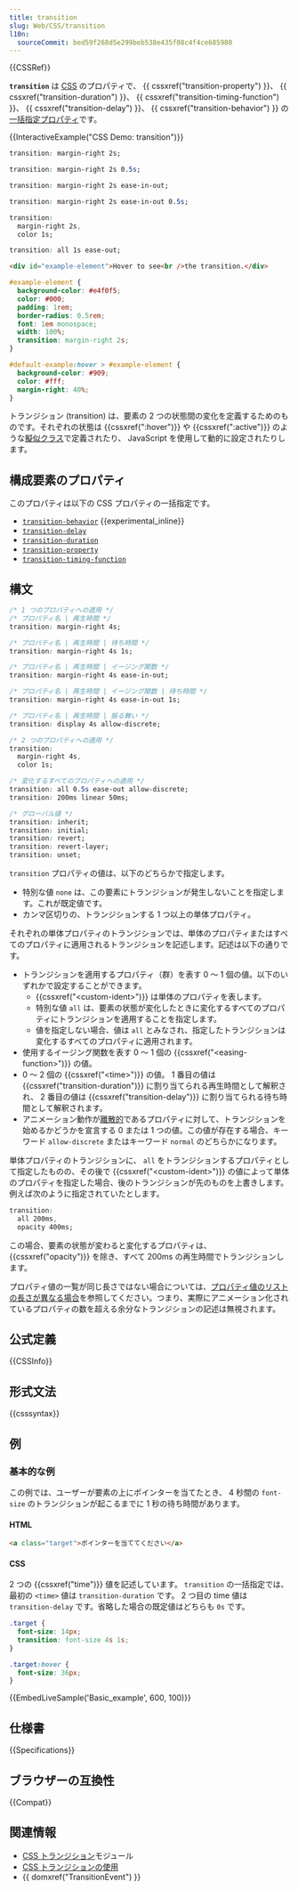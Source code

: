 ```yaml
---
title: transition
slug: Web/CSS/transition
l10n:
  sourceCommit: bed59f268d5e299beb538e435f08c4f4ce685980
---
```


{{CSSRef}}

**`transition`** は [CSS](/ja/docs/Web/CSS) のプロパティで、 {{ cssxref("transition-property") }}、 {{ cssxref("transition-duration") }}、 {{ cssxref("transition-timing-function") }}、 {{ cssxref("transition-delay") }}、 {{ cssxref("transition-behavior") }} の[一括指定プロパティ](/ja/docs/Web/CSS/Shorthand_properties)です。

{{InteractiveExample("CSS Demo: transition")}}

```css interactive-example-choice
transition: margin-right 2s;
```

```css interactive-example-choice
transition: margin-right 2s 0.5s;
```

```css interactive-example-choice
transition: margin-right 2s ease-in-out;
```

```css interactive-example-choice
transition: margin-right 2s ease-in-out 0.5s;
```

```css interactive-example-choice
transition:
  margin-right 2s,
  color 1s;
```

```css interactive-example-choice
transition: all 1s ease-out;
```

```html interactive-example
<div id="example-element">Hover to see<br />the transition.</div>
```

```css interactive-example
#example-element {
  background-color: #e4f0f5;
  color: #000;
  padding: 1rem;
  border-radius: 0.5rem;
  font: 1em monospace;
  width: 100%;
  transition: margin-right 2s;
}

#default-example:hover > #example-element {
  background-color: #909;
  color: #fff;
  margin-right: 40%;
}
```

トランジション (transition) は、要素の 2 つの状態間の変化を定義するためのものです。それぞれの状態は {{cssxref(":hover")}} や {{cssxref(":active")}} のような[擬似クラス](/ja/docs/Web/CSS/Pseudo-classes)で定義されたり、 JavaScript を使用して動的に設定されたりします。

## 構成要素のプロパティ

このプロパティは以下の CSS プロパティの一括指定です。

- [`transition-behavior`](/ja/docs/Web/CSS/transition-behavior) {{experimental_inline}}
- [`transition-delay`](/ja/docs/Web/CSS/transition-delay)
- [`transition-duration`](/ja/docs/Web/CSS/transition-duration)
- [`transition-property`](/ja/docs/Web/CSS/transition-property)
- [`transition-timing-function`](/ja/docs/Web/CSS/transition-timing-function)

## 構文

```css
/* 1 つのプロパティへの適用 */
/* プロパティ名 | 再生時間 */
transition: margin-right 4s;

/* プロパティ名 | 再生時間 | 待ち時間 */
transition: margin-right 4s 1s;

/* プロパティ名 | 再生時間 | イージング関数 */
transition: margin-right 4s ease-in-out;

/* プロパティ名 | 再生時間 | イージング関数 | 待ち時間 */
transition: margin-right 4s ease-in-out 1s;

/* プロパティ名 | 再生時間 | 振る舞い */
transition: display 4s allow-discrete;

/* 2 つのプロパティへの適用 */
transition:
  margin-right 4s,
  color 1s;

/* 変化するすべてのプロパティへの適用 */
transition: all 0.5s ease-out allow-discrete;
transition: 200ms linear 50ms;

/* グローバル値 */
transition: inherit;
transition: initial;
transition: revert;
transition: revert-layer;
transition: unset;
```

`transition` プロパティの値は、以下のどちらかで指定します。

- 特別な値 `none` は、この要素にトランジションが発生しないことを指定します。これが既定値です。
- カンマ区切りの、トランジションする 1 つ以上の単体プロパティ。

それぞれの単体プロパティのトランジションでは、単体のプロパティまたはすべてのプロパティに適用されるトランジションを記述します。記述は以下の通りです。

- トランジションを適用するプロパティ（群）を表す 0 ～ 1 個の値。以下のいずれかで設定することができます。
  - {{cssxref("&lt;custom-ident&gt;")}} は単体のプロパティを表します。
  - 特別な値 `all` は、要素の状態が変化したときに変化するすべてのプロパティにトランジションを適用することを指定します。
  - 値を指定しない場合、値は `all` とみなされ、指定したトランジションは変化するすべてのプロパティに適用されます。
- 使用するイージング関数を表す 0 ～ 1 個の {{cssxref("&lt;easing-function&gt;")}} の値。
- 0 ～ 2 個の {{cssxref("&lt;time&gt;")}} の値。 1 番目の値は {{cssxref("transition-duration")}} に割り当てられる再生時間として解釈され、 2 番目の値は {{cssxref("transition-delay")}} に割り当てられる待ち時間として解釈されます。
- アニメーション動作が[離散的](/ja/docs/Web/CSS/CSS_animated_properties#離散)であるプロパティに対して、トランジションを始めるかどうかを宣言する 0 または 1 つの値。この値が存在する場合、キーワード `allow-discrete` またはキーワード `normal` のどちらかになります。

単体プロパティのトランジションに、 `all` をトランジションするプロパティとして指定したものの、その後で {{cssxref("&lt;custom-ident&gt;")}} の値によって単体のプロパティを指定した場合、後のトランジションが先のものを上書きします。例えば次のように指定されていたとします。

```css
transition:
  all 200ms,
  opacity 400ms;
```

この場合、要素の状態が変わると変化するプロパティは、 {{cssxref("opacity")}} を除き、すべて 200ms の再生時間でトランジションします。

プロパティ値の一覧が同じ長さではない場合については、[プロパティ値のリストの長さが異なる場合](/ja/docs/Web/CSS/CSS_transitions/Using_CSS_transitions#when_property_value_lists_are_of_different_lengths)を参照してください。つまり、実際にアニメーション化されているプロパティの数を超える余分なトランジションの記述は無視されます。

## 公式定義

{{CSSInfo}}

## 形式文法

{{csssyntax}}

## 例

### 基本的な例

この例では、ユーザーが要素の上にポインターを当てたとき、 4 秒間の `font-size` のトランジションが起こるまでに 1 秒の待ち時間があります。

#### HTML

```html
<a class="target">ポインターを当ててください</a>
```

#### CSS

2 つの {{cssxref("time")}} 値を記述しています。 `transition` の一括指定では、最初の `<time>` 値は `transition-duration` です。 2 つ目の time 値は `transition-delay` です。省略した場合の既定値はどちらも `0s` です。

```css
.target {
  font-size: 14px;
  transition: font-size 4s 1s;
}

.target:hover {
  font-size: 36px;
}
```

{{EmbedLiveSample('Basic_example', 600, 100)}}

## 仕様書

{{Specifications}}

## ブラウザーの互換性

{{Compat}}

## 関連情報

- [CSS トランジション](/ja/docs/Web/CSS/CSS_transitions)モジュール
- [CSS トランジションの使用](/ja/docs/Web/CSS/CSS_transitions/Using_CSS_transitions)
- {{ domxref("TransitionEvent") }}
